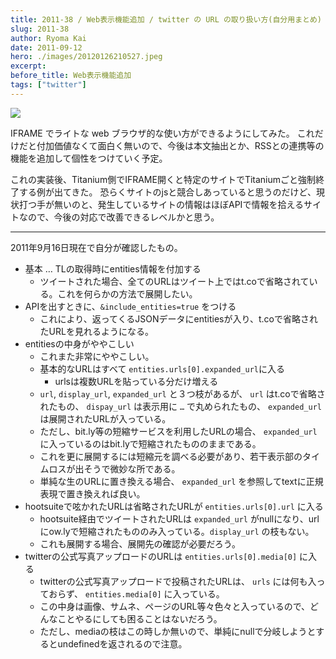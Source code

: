 ```yaml
---
title: 2011-38 / Web表示機能追加 / twitter の URL の取り扱い方(自分用まとめ)
slug: 2011-38
author: Ryoma Kai
date: 2011-09-12
hero: ./images/20120126210527.jpeg
excerpt: 
before_title: Web表示機能追加
tags: ["twitter"]
---
```


![](./images/20120126210527.jpeg)

IFRAME でライトな web ブラウザ的な使い方ができるようにしてみた。
これだけだと付加価値なくて面白く無いので、今後は本文抽出とか、RSSとの連携等の機能を追加して個性をつけていく予定。

これの実装後、Titanium側でIFRAME開くと特定のサイトでTitaniumごと強制終了する例が出てきた。
恐らくサイトのjsと競合しあっていると思うのだけど、現状打つ手が無いのと、発生しているサイトの情報はほぼAPIで情報を拾えるサイトなので、今後の対応で改善できるレベルかと思う。

----

2011年9月16日現在で自分が確認したもの。

- 基本 … TLの取得時にentities情報を付加する
    - ツイートされた場合、全てのURLはツイート上ではt.coで省略されている。これを何らかの方法で展開したい。
- APIを出すときに、`&include_entities=true` をつける
    - これにより、返ってくるJSONデータにentitiesが入り、t.coで省略されたURLを見れるようになる。
- entitiesの中身がややこしい
    - これまた非常にややこしい。
    - 基本的なURLはすべて `entities.urls[0].expanded_url`に入る
        - urlsは複数URLを貼っている分だけ増える
    - `url`, `display_url`, `expanded_url` と３つ枝があるが、 `url` はt.coで省略されたもの、 `dispay_url` は表示用に `…` で丸められたもの、 `expanded_url` は展開されたURLが入っている。
    - ただし、bit.ly等の短縮サービスを利用したURLの場合、 `expanded_url` に入っているのはbit.lyで短縮されたもののままである。
    - これを更に展開するには短縮元を調べる必要があり、若干表示部のタイムロスが出そうで微妙な所である。
    - 単純な生のURLに置き換える場合、 `expanded_url` を参照してtextに正規表現で置き換えれば良い。
- hootsuiteで呟かれたURLは省略されたURLが `entities.urls[0].url` に入る
    - hootsuite経由でツイートされたURLは `expanded_url` がnullになり、urlにow.lyで短縮されたもののみ入っている。`display_url` の枝もない。
    - これも展開する場合、展開先の確認が必要だろう。
- twitterの公式写真アップロードのURLは `entities.urls[0].media[0]` に入る
    - twitterの公式写真アップロードで投稿されたURLは、 `urls` には何も入っておらず、 `entities.media[0]` に入っている。
    - この中身は画像、サムネ、ページのURL等々色々と入っているので、どんなことやるにしても困ることはないだろう。
    - ただし、mediaの枝はこの時しか無いので、単純にnullで分岐しようとするとundefinedを返されるので注意。

